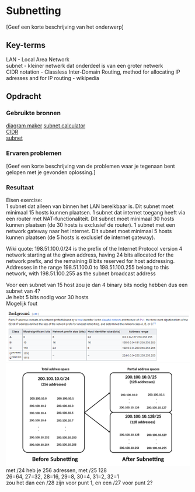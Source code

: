 # Subnetting
[Geef een korte beschrijving van het onderwerp]

## Key-terms
LAN - Local Area Network  
subnet - kleiner netwerk dat onderdeel is van een groter netwerk  
CIDR notation - Classless Inter-Domain Routing, method for allocating IP adresses and for IP routing - wikipedia

## Opdracht
### Gebruikte bronnen
[diagram maker](https://app.diagrams.net/)
[subnet calculator](https://www.calculator.net/ip-subnet-calculator.html)  
[CIDR](https://en.wikipedia.org/wiki/Classless_Inter-Domain_Routing)  
[subnet](https://en.wikipedia.org/wiki/Subnet)  

### Ervaren problemen
[Geef een korte beschrijving van de problemen waar je tegenaan bent gelopen met je gevonden oplossing.]

### Resultaat
Eisen exercise:  
    1 subnet dat alleen van binnen het LAN bereikbaar is. Dit subnet moet minimaal 15 hosts kunnen plaatsen.
    1 subnet dat internet toegang heeft via een router met NAT-functionaliteit. Dit subnet moet minimaal 30 hosts kunnen plaatsen (de 30 hosts is exclusief de router).
    1 subnet met een network gateway naar het internet. Dit subnet moet minimaal 5 hosts kunnen plaatsen (de 5 hosts is exclusief de internet gateway).

Wiki quote: 198.51.100.0/24 is the prefix of the Internet Protocol version 4 network starting at the given address, having 24 bits allocated for the network prefix, and the remaining 8 bits reserved for host addressing. Addresses in the range 198.51.100.0 to 198.51.100.255 belong to this network, with 198.51.100.255 as the subnet broadcast address  

Voor een subnet van 15 host zou je dan 4 binary bits nodig hebben dus een subnet van 4?  
Je hebt 5 bits nodig voor 30 hosts  
Mogelijk fout

![sizes](Images/06-wiki-sizes.PNG)  
![more wiki info](Images/06-1920px-Subnetting_Concept.png)  
met /24 heb je 256 adressen, met /25 128  
26=64, 27=32, 28=16, 29=8, 30=4, 31=2, 32=1  
zou het dan een /28 zijn voor punt 1, en een /27 voor punt 2?  
